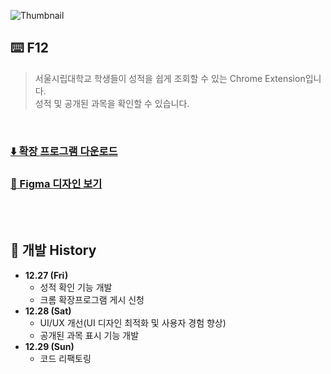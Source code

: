 ![Thumbnail](https://github.com/user-attachments/assets/33da899c-0972-4383-b526-0273ea587475)

## ⌨️ F12
> 서울시립대학교 학생들이 성적을 쉽게 조회할 수 있는 Chrome Extension입니다.<br/>
> 성적 및 공개된 과목을 확인할 수 있습니다.
<br/>


### [⬇️ 확장 프로그램 다운로드](https://abit.ly/itqab2)

### [🎨 Figma 디자인 보기](https://abit.ly/lrvlrm)

<br/>
<br/>

## 📄 개발 History
- **12.27 (Fri)**
  - 성적 확인 기능 개발
  - 크롬 확장프로그램 게시 신청
- **12.28 (Sat)**
  - UI/UX 개선(UI 디자인 최적화 및 사용자 경험 향상)
  - 공개된 과목 표시 기능 개발
- **12.29 (Sun)**
  - 코드 리팩토링
